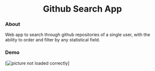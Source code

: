 <h1 align="center"> Github Search App </h1>

### About
Web app to search through github repositories of a single user, with the ability to order and filter by any statistical field.

### Demo     
[![picture not loaded correctly](https://github.com/khaleddallah/githubsearch/blob/main/screenshot.gif)]

